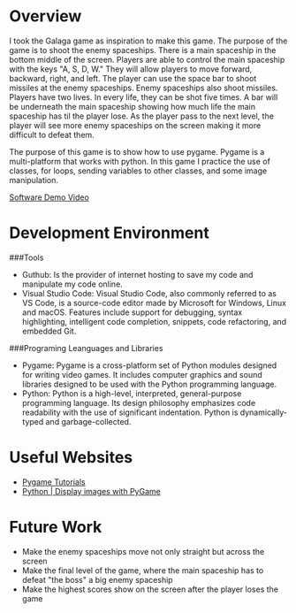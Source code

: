 # Overview

I took the Galaga game as inspiration to make this game. The purpose of the game is to shoot the enemy spaceships. There is a main spaceship in the bottom middle of the screen. Players are able to control the main spaceship with the keys "A, S, D, W." They will allow players to move forward, backward, right, and left. The player can use the space bar to shoot missiles at the enemy spaceships. Enemy spaceships also shoot missiles. Players have two lives. In every life, they can be shot five times. A bar will be underneath the main spaceship showing how much life the main spaceship has til the player lose. As the player pass to the next level, the player will see more enemy spaceships on the screen making it more difficult to defeat them. 

The purpose of this game is to show how to use pygame. Pygame is a multi-platform that works with python. In this game I practice the use of classes, for loops, sending variables to other classes, and some image manipulation. 


[Software Demo Video](http://youtube.link.goes.here)

# Development Environment

###Tools

* Guthub: Is the provider of internet hosting to save my code and manipulate my code online.
* Visual Studio Code: Visual Studio Code, also commonly referred to as VS Code, is a source-code editor made by Microsoft for Windows, Linux and macOS. Features include support for debugging, syntax highlighting, intelligent code completion, snippets, code refactoring, and embedded Git.

###Programing Leanguages and Libraries

* Pygame: Pygame is a cross-platform set of Python modules designed for writing video games. It includes computer graphics and sound libraries designed to be used with the Python programming language.
* Python: Python is a high-level, interpreted, general-purpose programming language. Its design philosophy emphasizes code readability with the use of significant indentation. Python is dynamically-typed and garbage-collected.

# Useful Websites

* [Pygame Tutorials](https://www.pygame.org/wiki/tutorials)
* [Python | Display images with PyGame](https://www.geeksforgeeks.org/python-display-images-with-pygame/)

# Future Work

* Make the enemy spaceships move not only straight but across the screen
* Make the final level of the game, where the main spaceship has to defeat "the boss" a big enemy spaceship 
* Make the highest scores show on the screen after the player loses the game